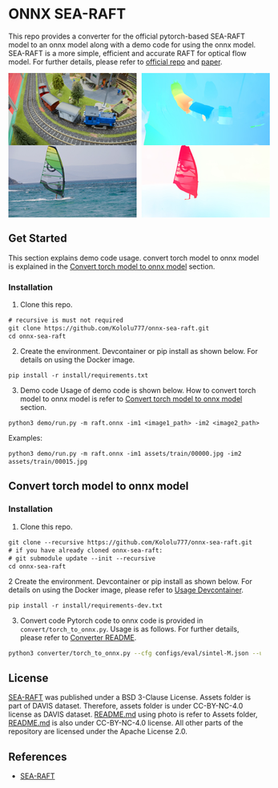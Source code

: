 # ONNX SEA-RAFT
This repo provides a converter for the official pytorch-based SEA-RAFT model to an onnx model along with a demo code for using the onnx model. SEA-RAFT is a more simple, efficient and accurate RAFT for optical flow model. For further details, please refer to [official repo](https://github.com/princeton-vl/SEA-RAFT) and [paper](https://arxiv.org/abs/2405.14793).

<div style="display: flex; gap: 10px;">
  <img src="assets/train/00000.jpg" width="256">
  <img src="assets/train/train_flow.jpg" width="256">
</div>

<div style="display: flex; gap: 10px;">
  <img src="assets/surf/00000.jpg" width="256">
  <img src="assets/surf/surf_flow.jpg" width="256">
</div>

## Get Started
This section explains demo code usage. convert torch model to onnx model is explained in the [Convert torch model to onnx model](#convert-torch-model-to-onnx-model) section.

### Installation
1. Clone this repo.
```
# recursive is must not required
git clone https://github.com/Kololu777/onnx-sea-raft.git
cd onnx-sea-raft
```

2. Create the environment.
Devcontainer or pip install as shown below. For details on using the Docker image.
```
pip install -r install/requirements.txt
```

3. Demo code
Usage of demo code is shown below. How to convert torch model to onnx model is refer to [Convert torch model to onnx model](#convert-torch-model-to-onnx-model) section.

```
python3 demo/run.py -m raft.onnx -im1 <image1_path> -im2 <image2_path>
```

Examples:
```
python3 demo/run.py -m raft.onnx -im1 assets/train/00000.jpg -im2 assets/train/00015.jpg
```

## Convert torch model to onnx model 
### Installation
1. Clone this repo.
```
git clone --recursive https://github.com/Kololu777/onnx-sea-raft.git
# if you have already cloned onnx-sea-raft:
# git submodule update --init --recursive
cd onnx-sea-raft
```

2 Create the environment.
Devcontainer or pip install as shown below. For details on using the Docker image, please refer to [Usage Devcontainer](.devcontainer/README.md).
```
pip install -r install/requirements-dev.txt
```

3. Convert code
Pytorch code to onnx code is provided in `convert/torch_to_onnx.py`. Usage is as follows.
For further details, please refer to [Converter README](converter/README.md).

```sh
python3 converter/torch_to_onnx.py --cfg configs/eval/sintel-M.json --url MemorySlices/Tartan-C-T-TSKH-spring540x960-M
```

## License
[SEA-RAFT](code/SEA-RAFT) was published under a BSD 3-Clause License. 
Assets folder is part of DAVIS dataset. Therefore, assets folder is under CC-BY-NC-4.0 license as DAVIS dataset. 
[README.md](README.md) using photo is refer to Assets folder, [README.md](README.md) is also under CC-BY-NC-4.0 license. All other parts of the repository are licensed under the Apache License 2.0.


## References
- [SEA-RAFT](https://github.com/princeton-vl/SEA-RAFT)
